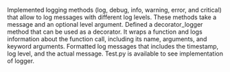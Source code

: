Implemented logging methods (log, debug, info, warning, error, and critical) that allow to log messages with different log levels. These methods take a message and an optional level argument.
Defined a decorator_logger method that can be used as a decorator. It wraps a function and logs information about the function call, including its name, arguments, and keyword arguments.
Formatted log messages that includes the timestamp, log level, and the actual message.
Test.py is available to see implementation of logger.